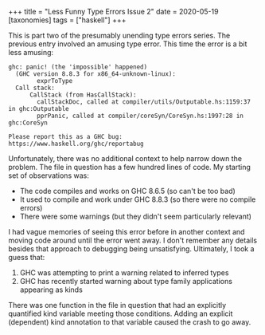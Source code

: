 +++
title = "Less Funny Type Errors Issue 2"
date = 2020-05-19
[taxonomies]
tags = ["haskell"]
+++

This is part two of the presumably unending type errors series.  The previous entry involved an amusing type error.  This time the error is a bit less amusing:

```
ghc: panic! (the 'impossible' happened)
  (GHC version 8.8.3 for x86_64-unknown-linux):
        exprToType
  Call stack:
      CallStack (from HasCallStack):
        callStackDoc, called at compiler/utils/Outputable.hs:1159:37 in ghc:Outputable
        pprPanic, called at compiler/coreSyn/CoreSyn.hs:1997:28 in ghc:CoreSyn

Please report this as a GHC bug:  https://www.haskell.org/ghc/reportabug
```

Unfortunately, there was no additional context to help narrow down the problem.  The file in question has a few hundred lines of code.  My starting set of observations was:
- The code compiles and works on GHC 8.6.5 (so can't be too bad)
- It used to compile and work under GHC 8.8.3 (so there were no compile errors)
- There were some warnings (but they didn't seem particularly relevant)

I had vague memories of seeing this error before in another context and moving code around until the error went away.  I don't remember any details besides that approach to debugging being unsatisfying.  Ultimately, I took a guess that:
1. GHC was attempting to print a warning related to inferred types
2. GHC has recently started warning about type family applications appearing as kinds

There was one function in the file in question that had an explicitly quantified kind variable meeting those conditions.  Adding an explicit (dependent) kind annotation to that variable caused the crash to go away.
